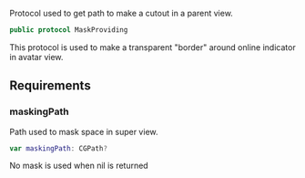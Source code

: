 
Protocol used to get path to make a cutout in a parent view.

``` swift
public protocol MaskProviding 
```

This protocol is used to make a transparent "border" around online indicator in avatar view.

## Requirements

### maskingPath

Path used to mask space in super view.

``` swift
var maskingPath: CGPath? 
```

No mask is used when nil is returned
